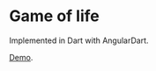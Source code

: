 Game of life
============

Implemented in Dart with AngularDart.

[Demo](http://dbathon.github.io/game-of-life-dart/).

